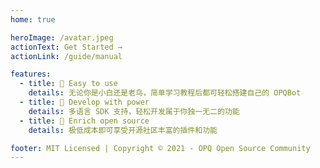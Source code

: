 ```yaml
---
home: true

heroImage: /avatar.jpeg
actionText: Get Started →
actionLink: /guide/manual

features:
  - title: 🍭 Easy to use
    details: 无论你是小白还是老鸟，简单学习教程后都可轻松搭建自己的 OPQBot
  - title: 🚀 Develop with power
    details: 多语言 SDK 支持，轻松开发属于你独一无二的功能
  - title: 🌈 Enrich open source
    details: 极低成本即可享受开源社区丰富的插件和功能

footer: MIT Licensed | Copyright © 2021 - OPQ Open Source Community
---
```


